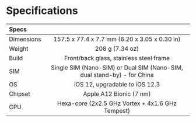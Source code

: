 # Specifications

| Specs |        |         
|:------------- |:---------------:|
| Dimensions      | 157.5 x 77.4 x 7.7 mm (6.20 x 3.05 x 0.30 in) |
| Weight      | 208 g (7.34 oz)      |
| Build | Front/back glass, stainless steel frame       |
| SIM | Single SIM (Nano-SIM) or Dual SIM (Nano-SIM, dual stand-by) - for China        |
| OS | iOS 12, upgradable to iOS 12.3        |
| Chipset | Apple A12 Bionic (7 nm)       |
| CPU | Hexa-core (2x2.5 GHz Vortex + 4x1.6 GHz Tempest)       |